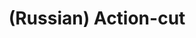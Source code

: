 ---
layout: default
category: mega
lang: en
title: (Russian) Action-cut
slug: action-cut
tags: fun hightech 
postid: 1083
translated: no
---